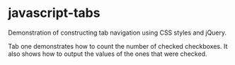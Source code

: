 # javascript-tabs

Demonstration of constructing tab navigation using CSS styles and jQuery.

Tab one demonstrates how to count the number of checked checkboxes. It also shows how to output the values of the ones that were checked.
